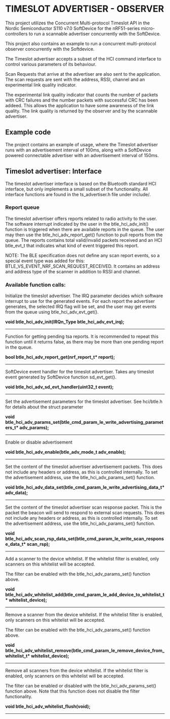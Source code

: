 # TIMESLOT ADVERTISER - OBSERVER

This project utilizes the Concurrent Multi-protocol Timeslot API in the Nordic
Semiconductor S110 v7.0 SoftDevice for the   nRF51-series micro-controllers to run a
scannable advertiser concurrently with the SoftDevice.

This project also contains an example to run a concurrent multi-protocol 
observer concurrently with the Softdevice.

The Timeslot advertiser accepts a subset of the HCI command interface to
control various parameters of its behaviour.

Scan Requests that arrive at the advertiser are also sent to the application.
The scan requests are sent with the address, RSSI, channel and an experimental
link quality indicator.

The experimental link quality indicator that counts the number of packets with
CRC failures and the number packets with successful CRC has been addeed.
This allows the application to have some awareness of the link quality.
The link quality is returned by the observer and by the scannable advertiser.

## Example code

The project contains an example of usage, where the Timeslot advertiser runs
with an advertisement interval of 100ms, along with a SoftDevice powered
connectable advertiser with an advertisement interval of 150ms. 

## Timeslot advertiser: Interface

The timeslot advertiser interface is based on the Bluetooth standard HCI
interface, but only implements a small subset of the functionality. All
interface functions are found in the ts_advertiser.h file under include/.

### Report queue

The timeslot advertiser offers reports related to radio activity to the user.
The software interrupt indicated by the user in the btle_hci_adv_init()
function is triggered when there are available reports in the queue. The user
may then use the btle_hci_adv_report_get() function to pull reports from the
queue. The reports contains total valid/invalid packets received and an HCI
btle_evt_t that indicates what kind of event triggered this report. 

NOTE: The BLE specification does not define any scan report events, so a special event
type was added for this: BTLE_VS_EVENT_NRF_SCAN_REQUEST_RECEIVED. It contains
an address and address type of the scanner in addition to RSSI and channel.

### Available function calls:

Initialize the timeslot advertiser. The IRQ parameter decides which software
interrupt to use for the generated events. For each report the advertiser
generates, the selected IRQ flag will be set, and the user may get events from
the queue using btle_hci_adv_evt_get().

__void btle_hci_adv_init(IRQn_Type btle_hci_adv_evt_irq);__
***

Function for getting pending tsa reports. It is recommended to repeat this
function until it returns false, as there may be more than one pending report
in the queue.

__bool btle_hci_adv_report_get(nrf_report_t* report);__
***

SoftDevice event handler for the timeslot advertiser. Takes any timeslot event
generated by SoftDevice function sd_evt_get(). 

__void btle_hci_adv_sd_evt_handler(uint32_t event);__
***

Set the advertisement parameters for the timeslot advertiser. See hci/btle.h
for details about the struct parameter

__void btle_hci_adv_params_set(btle_cmd_param_le_write_advertising_parameters_t* adv_params);__
***

Enable or disable advertisement

__void btle_hci_adv_enable(btle_adv_mode_t adv_enable);__
***

Set the content of the timeslot advertiser advertisement packets. This does not
include any headers or address, as this is controlled internally. To set the
advertisement address, use the btle_hci_adv_params_set() function.

__void btle_hci_adv_data_set(btle_cmd_param_le_write_advertising_data_t* adv_data);__
***

Set the content of the timeslot advertiser scan response packet. This is the
packet the beacon will send to respond to external scan requests.  This does
not include any headers or address, as this is controlled internally.  To set
the advertisement address, use the btle_hci_adv_params_set() function.

__void btle_hci_adv_scan_rsp_data_set(btle_cmd_param_le_write_scan_response_data_t* scan_rsp);__
***

Add a scanner to the device whitelist. If the whitelist filter is enabled, only
scanners on this whitelist will be accepted. 

The filter can be enabled with the btle_hci_adv_params_set() function above.

__void btle_hci_adv_whitelist_add(btle_cmd_param_le_add_device_to_whitelist_t* whitelist_device);__
***

Remove a scanner from the device whitelist. If the whitelist filter is enabled,
only scanners on this whitelist will be accepted. 

The filter can be enabled with the btle_hci_adv_params_set() function above.

__void btle_hci_adv_whitelist_remove(btle_cmd_param_le_remove_device_from_whitelist_t* whitelist_device);__
***

Remove all scanners from the device whitelist. If the whitelist filter is
enabled, only scanners on this whitelist will be accepted. 

The filter can be enabled or disabled with the btle_hci_adv_params_set()
function above.  Note that this function does not disable the filter
functionality.
 
__void btle_hci_adv_whitelist_flush(void);__
***
